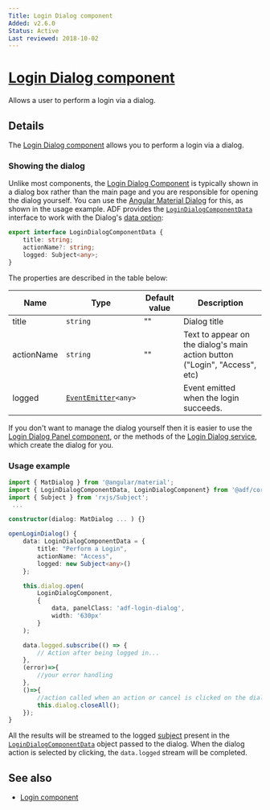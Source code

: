 ```yaml
---
Title: Login Dialog component
Added: v2.6.0
Status: Active
Last reviewed: 2018-10-02
---
```


# [Login Dialog component](../../../lib/core/login/components/login-dialog.component.ts "Defined in login-dialog.component.ts")

Allows a user to perform a login via a dialog.

## Details

The [Login Dialog component](login-dialog.component.md) allows you to perform a login via a dialog.

### Showing the dialog

Unlike most components, the [Login Dialog Component](login-dialog.component.md) is typically shown in a dialog box
rather than the main page and you are responsible for opening the dialog yourself. You can use the
[Angular Material Dialog](https://material.angular.io/components/dialog/overview) for this,
as shown in the usage example. ADF provides the [`LoginDialogComponentData`](../../../lib/core/login/components/login-dialog-component-data.interface.ts) interface
to work with the Dialog's
[data option](https://material.angular.io/components/dialog/overview#sharing-data-with-the-dialog-component-):

```ts
export interface LoginDialogComponentData {
    title: string;
    actionName?: string;
    logged: Subject<any>;
}
```

The properties are described in the table below:

| Name | Type | Default value | Description |
| ---- | ---- | ------------- | ----------- |
| title | `string` | "" | Dialog title |
| actionName | `string` | "" | Text to appear on the dialog's main action button ("Login", "Access", etc) |
| logged | [`EventEmitter`](https://angular.io/api/core/EventEmitter)`<any>` |  | Event emitted when the login succeeds. |

If you don't want to manage the dialog yourself then it is easier to use the
[Login Dialog Panel component](login-dialog-panel.component.md), or the
methods of the [Login Dialog service](../services/login-dialog.service.md), which create
the dialog for you.

### Usage example

```ts
import { MatDialog } from '@angular/material';
import { LoginDialogComponentData, LoginDialogComponent} from '@adf/core'
import { Subject } from 'rxjs/Subject';
 ...

constructor(dialog: MatDialog ... ) {}

openLoginDialog() {
    data: LoginDialogComponentData = {
        title: "Perform a Login",
        actionName: "Access",
        logged: new Subject<any>()
    };

    this.dialog.open(
        LoginDialogComponent,
        {
            data, panelClass: 'adf-login-dialog',
            width: '630px'
        }
    );

    data.logged.subscribe(() => {
        // Action after being logged in...
    }, 
    (error)=>{
        //your error handling
    }, 
    ()=>{
        //action called when an action or cancel is clicked on the dialog
        this.dialog.closeAll();
    });
}
```

All the results will be streamed to the logged [subject](http://reactivex.io/rxjs/manual/overview.html#subject) present in the [`LoginDialogComponentData`](../../../lib/core/login/components/login-dialog-component-data.interface.ts) object passed to the dialog.
When the dialog action is selected by clicking, the `data.logged` stream will be completed.

## See also

-   [Login component](login.component.md)
